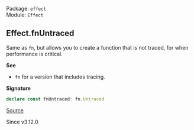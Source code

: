 Package: `effect`<br />
Module: `Effect`<br />

## Effect.fnUntraced

Same as `fn`, but allows you to create a function that is not traced, for when performance is critical.

**See**

- `fn` for a version that includes tracing.

**Signature**

```ts
declare const fnUntraced: fn.Untraced
```

[Source](https://github.com/Effect-TS/effect/tree/main/packages/effect/src/Effect.ts#L14598)

Since v3.12.0